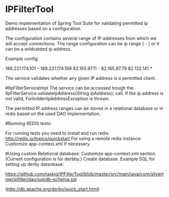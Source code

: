 # IPFilterTool

Demo implementation of Spring Tool Suite for validating permitted ip addresses based on a configuration.

The configuration contains several range of IP addresses from which we will accept connections.
The range configuration can be ip range (<from-ip> - <to-ip>) or
it can be a wildcatded ip address.

Example config:

188.221.174.101 - 188.221.174.199
82.165.97.11 - 82.165.97.79
82.132.141.*

The service validates whether any given IP address is a permitted client.
 
#IIpFilterServiceImpl
The service can be accessed trough the IIpFilterService.validateIpAddress(String ipAddress); call.
If the ip address is not valid, ForbiddenIpAddressException is thrown.
 
The permitted IP address ranges can be stored in a relational database or in redis based on the used DAO implementation.

#Running REDIS tests:

For running tests you need to install and run redis:
  http://redis.io/topics/quickstart
  For using a remote redis instance: Customize app-context.xml if necessary.

#Using custom Relational database:
  Customize app-context.xml <!-- JDBC settings --> section. (Current configuration is for derbby.) 
  Create database. Example SQL for setting up derby datanbase:
  
  https://github.com/raskig/IPFilterTool/blob/master/src/main/java/com/silvertree/ipfilter/dao/sql/db-schema.sql
  
  (http://db.apache.org/derby/quick_start.html)
  
